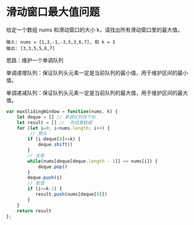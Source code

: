# 滑动窗口最大值问题

给定一个数组 nums 和滑动窗口的大小 k，请找出所有滑动窗口里的最大值。

```
输入: nums = [1,3,-1,-3,5,3,6,7], 和 k = 3
输出: [3,3,5,5,6,7] 
```

思路：维护一个单调队列

单调递增队列：保证队列头元素一定是当前队列的最小值，用于维护区间的最小值。

单调递减队列：保证队列头元素一定是当前队列的最大值，用于维护区间的最大值。

```js
var maxSlidingWindow = function(nums, k) {
    let deque = [] // 单调队列存下标
    let result = [] //  存结果数据
    for (let i=0; i<nums.length; i++) {
         // 删头
        if (i-deque[0]>=k) {
            deque.shift()
        }
        // 去尾
        while(nums[deque[deque.length - 1]] <= nums[i]) {
            deque.pop()
        }
        deque.push(i)
        // 取值
        if (i>=k-1) {
           result.push(nums[deque[0]]) 
        }
    }
    return result
};
```

